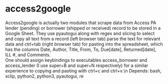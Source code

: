 # access2google
Access2google is actually two modules that scrape data from Access PA lender (pending) or borrower (shipped or received) record to be stored in a Google Sheet.
They use pyautogui along with regex and slicing to select and copy all text from a record (left browser tab) parse the text for relevant data and ctrl+tab (right browser tab) for pasting into the spreadsheet, which has the columns Date, Author, Title,	From,	To,	Due[date],	Returned[date], ILL #, and Comments.  
One should assign keybindings to executables access_borrower and access_lender (I use super+B and super+N respectively) for a similar experience to copying and pasting with ctrl+c and ctrl+v.\n
Depends: bash, xclip, python2, python3, pyautogui, re
